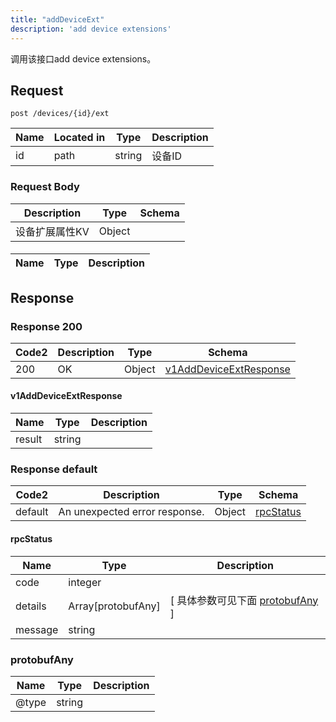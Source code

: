 ```yaml
---
title: "addDeviceExt"
description: 'add device extensions'
---
```



调用该接口add device extensions。



## Request


```
post /devices/{id}/ext
```



| Name | Located in | Type | Description | 
| ---- | ---------- | ----------- | ----------- | 
| id | path | string | 设备ID |  





### Request Body


 
| Description | Type | Schema |
| ----------- | ------ | ------ |
| 设备扩展属性KV | Object | [](#) |

#### 

| Name | Type | Description | 
| ---- | ---- | ----------- |  



 





## Response



### Response  200

 
| Code2 | Description | Type | Schema |
| ---- | ----------- | ------ | ------ |
| 200 | OK | Object | [v1AddDeviceExtResponse](#v1AddDeviceExtResponse) |

#### v1AddDeviceExtResponse

| Name | Type | Description | 
| ---- | ---- | ----------- |     
| result | string |  |   


  
     
 
 


 


### Response  default

 
| Code2 | Description | Type | Schema |
| ---- | ----------- | ------ | ------ |
| default | An unexpected error response. | Object | [rpcStatus](#rpcStatus) |

#### rpcStatus

| Name | Type | Description | 
| ---- | ---- | ----------- |     
| code | integer |  |          
| details | Array[protobufAny] |  [ 具体参数可见下面 [protobufAny](#protobufAny) ] |       
| message | string |  |   


  
     
   
       
         
### protobufAny
| Name | Type | Description | 
| ---- | ---- | ----------- |     
| @type | string |  |   


  
     
 
 


          
     
   
     
 
 


 


